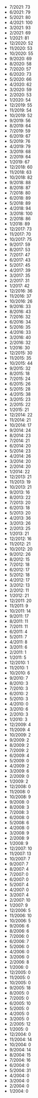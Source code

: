 *  7/2021: 73
*  6/2021: 79
*  5/2021: 80
*  4/2021: 100
*  3/2021: 93
*  2/2021: 69
*  1/2021: 81
*  12/2020: 52
*  11/2020: 53
*  10/2020: 55
*  9/2020: 69
*  8/2020: 58
*  7/2020: 57
*  6/2020: 73
*  5/2020: 66
*  4/2020: 62
*  3/2020: 59
*  2/2020: 53
*  1/2020: 54
*  12/2019: 55
*  11/2019: 54
*  10/2019: 52
*  9/2019: 56
*  8/2019: 64
*  7/2019: 59
*  6/2019: 67
*  5/2019: 76
*  4/2019: 79
*  3/2019: 68
*  2/2019: 64
*  1/2019: 67
*  12/2018: 60
*  11/2018: 63
*  10/2018: 82
*  9/2018: 88
*  8/2018: 87
*  7/2018: 80
*  6/2018: 89
*  5/2018: 89
*  4/2018: 94
*  3/2018: 100
*  2/2018: 86
*  1/2018: 89
*  12/2017: 73
*  11/2017: 70
*  10/2017: 75
*  9/2017: 59
*  8/2017: 53
*  7/2017: 47
*  6/2017: 43
*  5/2017: 45
*  4/2017: 39
*  3/2017: 35
*  2/2017: 31
*  1/2017: 42
*  12/2016: 36
*  11/2016: 37
*  10/2016: 26
*  9/2016: 33
*  8/2016: 43
*  7/2016: 32
*  6/2016: 34
*  5/2016: 35
*  4/2016: 33
*  3/2016: 40
*  2/2016: 32
*  1/2016: 30
*  12/2015: 30
*  11/2015: 35
*  10/2015: 44
*  9/2015: 32
*  8/2015: 18
*  7/2015: 24
*  6/2015: 26
*  5/2015: 28
*  4/2015: 38
*  3/2015: 23
*  2/2015: 22
*  1/2015: 21
*  12/2014: 22
*  11/2014: 21
*  10/2014: 17
*  9/2014: 24
*  8/2014: 23
*  7/2014: 21
*  6/2014: 20
*  5/2014: 23
*  4/2014: 26
*  3/2014: 20
*  2/2014: 20
*  1/2014: 22
*  12/2013: 21
*  11/2013: 19
*  10/2013: 21
*  9/2013: 16
*  8/2013: 22
*  7/2013: 20
*  6/2013: 18
*  5/2013: 20
*  4/2013: 36
*  3/2013: 26
*  2/2013: 25
*  1/2013: 21
*  12/2012: 16
*  11/2012: 21
*  10/2012: 20
*  9/2012: 26
*  8/2012: 15
*  7/2012: 18
*  6/2012: 17
*  5/2012: 18
*  4/2012: 17
*  3/2012: 13
*  2/2012: 11
*  1/2012: 21
*  12/2011: 20
*  11/2011: 9
*  10/2011: 14
*  9/2011: 17
*  8/2011: 11
*  7/2011: 11
*  6/2011: 4
*  5/2011: 7
*  4/2011: 8
*  3/2011: 6
*  2/2011: 1
*  1/2011: 5
*  12/2010: 1
*  11/2010: 1
*  10/2010: 6
*  9/2010: 7
*  8/2010: 3
*  7/2010: 3
*  6/2010: 2
*  5/2010: 3
*  4/2010: 0
*  3/2010: 6
*  2/2010: 3
*  1/2010: 3
*  12/2009: 4
*  11/2009: 4
*  10/2009: 2
*  9/2009: 2
*  8/2009: 2
*  7/2009: 2
*  6/2009: 4
*  5/2009: 0
*  4/2009: 2
*  3/2009: 6
*  2/2009: 0
*  1/2009: 2
*  12/2008: 0
*  11/2008: 0
*  10/2008: 9
*  9/2008: 0
*  8/2008: 3
*  7/2008: 3
*  6/2008: 0
*  5/2008: 6
*  4/2008: 0
*  3/2008: 9
*  2/2008: 9
*  1/2008: 9
*  12/2007: 10
*  11/2007: 13
*  10/2007: 7
*  9/2007: 7
*  8/2007: 4
*  7/2007: 0
*  6/2007: 0
*  5/2007: 4
*  4/2007: 0
*  3/2007: 4
*  2/2007: 10
*  1/2007: 9
*  12/2006: 5
*  11/2006: 10
*  10/2006: 5
*  9/2006: 6
*  8/2006: 6
*  7/2006: 0
*  6/2006: 7
*  5/2006: 0
*  4/2006: 0
*  3/2006: 0
*  2/2006: 8
*  1/2006: 0
*  12/2005: 0
*  11/2005: 0
*  10/2005: 0
*  9/2005: 18
*  8/2005: 0
*  7/2005: 0
*  6/2005: 10
*  5/2005: 0
*  4/2005: 0
*  3/2005: 0
*  2/2005: 12
*  1/2005: 0
*  12/2004: 0
*  11/2004: 14
*  10/2004: 0
*  9/2004: 14
*  8/2004: 15
*  7/2004: 16
*  6/2004: 0
*  5/2004: 31
*  4/2004: 0
*  3/2004: 0
*  2/2004: 0
*  1/2004: 0